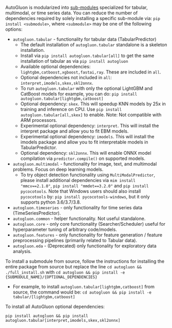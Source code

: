 AutoGluon is modularized into [sub-modules](https://packaging.python.org/guides/packaging-namespace-packages/) specialized for tabular, multimodal, or time series data. You can reduce the number of dependencies required by solely installing a specific sub-module via:  `pip install <submodule>`, where `<submodule>` may be one of the following options:

- `autogluon.tabular` - functionality for tabular data (TabularPredictor)
    - The default installation of `autogluon.tabular` standalone is a skeleton installation.
    - Install via `pip install autogluon.tabular[all]` to get the same installation of tabular as via `pip install autogluon`
    - Available optional dependencies: `lightgbm,catboost,xgboost,fastai,ray`. These are included in `all`.
    - Optional dependencies not included in `all`: `interpret,imodels,skex,skl2onnx`.
    - To run `autogluon.tabular` with only the optional LightGBM and CatBoost models for example, you can do: `pip install autogluon.tabular[lightgbm,catboost]`
    - Optional dependency: `skex`. This will speedup KNN models by 25x in training and inference on CPU. Use `pip install autogluon.tabular[all,skex]` to enable. Note: Not compatible with ARM processors.
    - Experimental optional dependency: `interpret`. This will install the interpret package and allow you to fit EBM models.
    - Experimental optional dependency: `imodels`. This will install the imodels package and allow you to fit interpretable models in TabularPredictor.
    - Optional dependency: `skl2onnx`. This will enable ONNX model compilation via `predictor.compile()` on supported models.
- `autogluon.multimodal` - functionality for image, text, and multimodal problems. Focus on deep learning models.
    - To try object detection functionality using `MultiModalPredictor`, please install additional dependencies via `mim install "mmcv==2.1.0"`, `pip install "mmdet==3.2.0"` and `pip install pycocotools`. Note that Windows users should also install `pycocotools` by: `pip install pycocotools-windows`, but it only supports python 3.6/3.7/3.8.
- `autogluon.timeseries` - only functionality for time series data (TimeSeriesPredictor).
- `autogluon.common` - helper functionality. Not useful standalone.
- `autogluon.core` - only core functionality (Searcher/Scheduler) useful for hyperparameter tuning of arbitrary code/models.
- `autogluon.features` - only functionality for feature generation / feature preprocessing pipelines (primarily related to Tabular data).
- `autogluon.eda` - (Deprecated) only functionality for exploratory data analysis.

To install a submodule from source, follow the instructions for installing the entire package from source but replace the line `cd autogluon && ./full_install.sh` with `cd autogluon && pip install -e {SUBMODULE_NAME}/{OPTIONAL_DEPENDENCIES}`

- For example, to install `autogluon.tabular[lightgbm,catboost]` from source, the command would be: `cd autogluon && pip install -e tabular/[lightgbm,catboost]`

To install all AutoGluon optional dependencies:

`pip install autogluon && pip install autogluon.tabular[interpret,imodels,skex,skl2onnx]`
